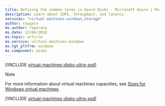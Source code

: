 ```yaml
---
title: Defining the common terms in Azure Disks - Microsoft Azure | Microsoft Docs
description: Learn about IOPS, throughput, and latency
services: "virtual-machines-windows,storage"
author: roygara
ms.author: rogarana
ms.date: 12/04/2018
ms.topic: article
ms.service: virtual-machines-windows
ms.tgt_pltfrm: windows
ms.component: disks
---
```


[!INCLUDE [virtual-machines-disks-ultra-ssd](../../../includes/virtual-machines-common-terms-part-one.md)]

> [!NOTE]
> For more information about virtual machines capacities, see [Sizes for Windows virtual machines](./sizes.md).

[!INCLUDE [virtual-machines-disks-ultra-ssd](../../../includes/virtual-machines-common-terms-part-two.md)]